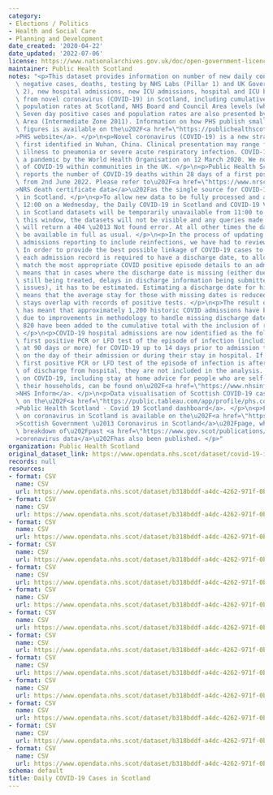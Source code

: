 ```yaml
---
category:
- Elections / Politics
- Health and Social Care
- Planning and Development
date_created: '2020-04-22'
date_updated: '2022-07-06'
license: https://www.nationalarchives.gov.uk/doc/open-government-licence/version/3/
maintainer: Public Health Scotland
notes: "<p>This dataset provides information on number of new daily confirmed cases,\
  \ negative cases, deaths, testing by NHS Labs (Pillar 1) and UK Government (Pillar\
  \ 2), new hospital admissions, new ICU admissions, hospital and ICU bed occupancy\
  \ from novel coronavirus (COVID-19) in Scotland, including cumulative totals and\
  \ population rates at Scotland, NHS Board and Council Area levels (where possible).\
  \ Seven day positive cases and population rates are also presented by Neighbourhood\
  \ Area (Intermediate Zone 2011). Information on how PHS publish small are COVID\
  \ figures is available on the\u202F<a href=\"https://publichealthscotland.scot/our-areas-of-work/covid-19/covid-19-data-and-intelligence/covid-19-daily-cases-in-scotland-dashboard/how-we-publish-small-area-covid-figures/\"\
  >PHS website</a>. </p>\n<p>Novel coronavirus (COVID-19) is a new strain of coronavirus\
  \ first identified in Wuhan, China. Clinical presentation may range from mild-to-moderate\
  \ illness to pneumonia or severe acute respiratory infection. COVID-19 was declared\
  \ a pandemic by the World Health Organisation on 12 March 2020. We now have spread\
  \ of COVID-19 within communities in the UK. </p>\n<p>Public Health Scotland no longer\
  \ reports the number of COVID-19 deaths within 28 days of a first positive test\
  \ from 2nd June 2022. Please refer to\u202F<a href=\"https://www.nrscotland.gov.uk/statistics-and-data/statistics/statistics-by-theme/vital-events/general-publications/weekly-and-monthly-data-on-births-and-deaths/deaths-involving-coronavirus-covid-19-in-scotland\"\
  >NRS death certificate data</a>\u202Fas the single source for COVID-19 deaths data\
  \ in Scotland. </p>\n<p>To allow new data to be fully processed and available at\
  \ 12:00 on a Wednesday, the Daily COVID-19 in Scotland and COVID-19 Vaccination\
  \ in Scotland datasets will be temporarily unavailable from 11:00 to 12:00. During\
  \ this window, the datasets will not be visible and any queries made to these datasets\
  \ will return a 404 \u2013 Not found error. At all other times the datasets will\
  \ be available in full as usual. </p>\n<p>In the process of updating the hospital\
  \ admissions reporting to include reinfections, we have had to review existing methodology.\
  \ In order to provide the best possible linkage of COVID-19 cases to hospital admissions,\
  \ each admission record is required to have a discharge date, to allow us to better\
  \ match the most appropriate COVID positive episode details to an admission. This\
  \ means that in cases where the discharge date is missing (either due to the patient\
  \ still being treated, delays in discharge information being submitted or data quality\
  \ issues), it has to be estimated. Estimating a discharge date for historic records\
  \ means that the average stay for those with missing dates is reduced, and fewer\
  \ stays overlap with records of positive tests. </p>\n<p>The result of these changes\
  \ has meant that approximately 1,200 historic COVID admissions have been removed\
  \ due to improvements in methodology to handle missing discharge dates, while approximately\
  \ 820 have been added to the cumulative total with the inclusion of reinfections.\
  \ </p>\n<p>COVID-19 hospital admissions are now identified as the following: A patient's\
  \ first positive PCR or LFD test of the episode of infection (including reinfections\
  \ at 90 days or more) for COVID-19 up to 14 days prior to admission to hospital,\
  \ on the day of their admission or during their stay in hospital. If a patient's\
  \ first positive PCR or LFD test of the episode of infection is after their date\
  \ of discharge from hospital, they are not included in the analysis. </p>\n<p>Information\
  \ on COVID-19, including stay at home advice for people who are self-isolating and\
  \ their households, can be found on\u202F<a href=\"https://www.nhsinform.scot/illnesses-and-conditions/infections-and-poisoning/coronavirus-covid-19#stay-at-home-advice\"\
  >NHS Inform</a>. </p>\n<p>Data visualisation of Scottish COVID-19 cases is available\
  \ on the\u202F<a href=\"https://public.tableau.com/app/profile/phs.covid.19/viz/COVID-19DailyDashboard_15960160643010/Overview\"\
  >Public Health Scotland - Covid 19 Scotland dashboard</a>. </p>\n<p>Further information\
  \ on coronavirus in Scotland is available on the\u202F<a href=\"https://www.gov.scot/coronavirus-covid-19/\"\
  >Scottish Government \u2013 Coronavirus in Scotland</a>\u202Fpage, where further\
  \ breakdown of\u202Fpast <a href=\"https://www.gov.scot/publications/coronavirus-covid-19-daily-data-for-scotland/\"\
  >coronavirus data</a>\u202Fhas also been published. </p>"
organization: Public Health Scotland
original_dataset_link: https://www.opendata.nhs.scot/dataset/covid-19-in-scotland
records: null
resources:
- format: CSV
  name: CSV
  url: https://www.opendata.nhs.scot/dataset/b318bddf-a4dc-4262-971f-0ba329e09b87/resource/7fad90e5-6f19-455b-bc07-694a22f8d5dc/download/total_cases_by_hb_20220706.csv
- format: CSV
  name: CSV
  url: https://www.opendata.nhs.scot/dataset/b318bddf-a4dc-4262-971f-0ba329e09b87/resource/e8454cf0-1152-4bcb-b9da-4343f625dfef/download/total_cases_by_la_20220706.csv
- format: CSV
  name: CSV
  url: https://www.opendata.nhs.scot/dataset/b318bddf-a4dc-4262-971f-0ba329e09b87/resource/19646dce-d830-4ee0-a0a9-fcec79b5ac71/download/total_cases_agesex_20220706.csv
- format: CSV
  name: CSV
  url: https://www.opendata.nhs.scot/dataset/b318bddf-a4dc-4262-971f-0ba329e09b87/resource/a965ee86-0974-4c93-bbea-e839e27d7085/download/total_cases_simd_20220706.csv
- format: CSV
  name: CSV
  url: https://www.opendata.nhs.scot/dataset/b318bddf-a4dc-4262-971f-0ba329e09b87/resource/287fc645-4352-4477-9c8c-55bc054b7e76/download/daily_cuml_scot_20220706.csv
- format: CSV
  name: CSV
  url: https://www.opendata.nhs.scot/dataset/b318bddf-a4dc-4262-971f-0ba329e09b87/resource/2dd8534b-0a6f-4744-9253-9565d62f96c2/download/trend_hb_20220706.csv
- format: CSV
  name: CSV
  url: https://www.opendata.nhs.scot/dataset/b318bddf-a4dc-4262-971f-0ba329e09b87/resource/427f9a25-db22-4014-a3bc-893b68243055/download/trend_ca_20220706.csv
- format: CSV
  name: CSV
  url: https://www.opendata.nhs.scot/dataset/b318bddf-a4dc-4262-971f-0ba329e09b87/resource/8906de12-f413-4b3f-95a0-11ed15e61773/download/trend_iz_20220706.csv
- format: CSV
  name: CSV
  url: https://www.opendata.nhs.scot/dataset/b318bddf-a4dc-4262-971f-0ba329e09b87/resource/9393bd66-5012-4f01-9bc5-e7a10accacf4/download/trend_agesex_20220706.csv
- format: CSV
  name: CSV
  url: https://www.opendata.nhs.scot/dataset/b318bddf-a4dc-4262-971f-0ba329e09b87/resource/a38a4c21-7c75-4ecd-a511-3f83e0e8f0c3/download/trend_simd_20220706.csv
- format: CSV
  name: CSV
  url: https://www.opendata.nhs.scot/dataset/b318bddf-a4dc-4262-971f-0ba329e09b87/resource/8da654cd-293b-4286-96a4-b3ece86225f0/download/test_hb_20220706.csv
- format: CSV
  name: CSV
  url: https://www.opendata.nhs.scot/dataset/b318bddf-a4dc-4262-971f-0ba329e09b87/resource/3349540e-dc63-4d6d-a78b-00387b9aca50/download/test_ca_20220706.csv
- format: CSV
  name: CSV
  url: https://www.opendata.nhs.scot/dataset/b318bddf-a4dc-4262-971f-0ba329e09b87/resource/348e5b95-2b33-4021-93b4-25d78244bfa2/download/reporteddate_scot_trends_20220706.csv
schema: default
title: Daily COVID-19 Cases in Scotland
---
```

